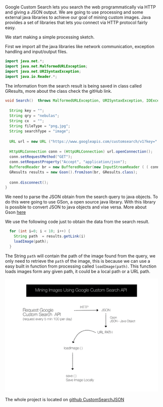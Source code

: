 Google Custom Search lets you search the web programmatically via HTTP and giving a JSON output.
We are going to use processing and some external java libraries to achieve our goal of mining custom images. Java provides a set of libraries that lets you connect via HTTP protocol fairly easy.

We start making a simple processing sketch.

First we import all the java libraries like network communication, exception handling and input/output files.

```java
import java.net.*;
import java.net.MalformedURLException;
import java.net.URISyntaxException;
import java.io.Reader.*;
```

The information from the search result is being saved in class called GResults, more about the class check the gitHub link.

```java
void Search()  throws MalformedURLException, URISyntaxException, IOException {

  String key = "";
  String qry = "nebulas"; 
  String cx  = "";
  String fileType = "png,jpg";
  String searchType = "image";

  URL url = new URL ("https://www.googleapis.com/customsearch/v1?key=" +key+ "&cx=" +cx+ "&q=" +qry+"&fileType="+fileType+"&searchType="+searchType+"&alt=json");

  HttpURLConnection conn = (HttpURLConnection) url.openConnection();
  conn.setRequestMethod("GET");
  conn.setRequestProperty("Accept", "application/json");
  BufferedReader br = new BufferedReader(new InputStreamReader ( ( conn.getInputStream() ) ) );
  GResults results = new Gson().fromJson(br, GResults.class);

  conn.disconnect();
}
```
We need to parse the JSON obtain from the search query to java objects. To do this were going to use GSon, a open source java library. With this library is possible to convert JSON to java objects and vise versa. More about Gson [here](https://code.google.com/p/google-gson/)  

We use the following code just to obtain the data from the search result.

```java
  for (int i=0; i < 10; i++) {
    String path  = results.getLink(i)
    loadImage(path);
  }
```
The String `path` will contain the path of the image found from the query,  we only need to retrieve the `path` of the image, this is because we can use a easy built in function from processing called `loadImage(path)`. This function loads images form any given path, it could be a local path or a URL path.

![mining](../project_images/mining.png "processing")


The whole project is located on [github CustomSearchJSON](https://github.com/ThomasLengeling/Processing-Sketch)

